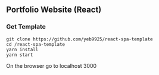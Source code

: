 ## Portfolio Website (React)


### Get Template

```
git clone https://github.com/yeb9925/react-spa-template
cd /react-spa-template
yarn install
yarn start
```

On the browser go to localhost 3000
